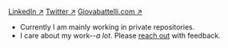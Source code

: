 [LinkedIn ↗](https://www.linkedin.com/in/giovanni-assad/)
[Twitter ↗](https://x.com/giovabattelli)
[Giovabattelli.com ↗](https://giovabattelli.com)

- Currently I am mainly working in private repositories.
- I care about my work--*a lot*. Please [reach out](https://giovabattelli.com) with feedback.
